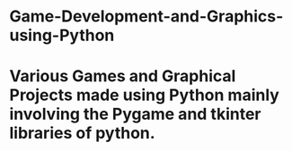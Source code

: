 # Game-Development-and-Graphics-using-Python
# Various Games and Graphical Projects made using Python mainly involving the Pygame and tkinter libraries of python.
